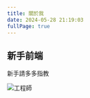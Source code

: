 ```yaml
---
title: 關於我
date: 2024-05-28 21:19:03
fullPage: true
---
```


## 新手前端

新手請多多指教

![工程師](https://firebasestorage.googleapis.com/v0/b/myblog-74011.appspot.com/o/pic1.jpg?alt=media&token=d52a924f-86e3-4112-9354-a717e78b57eb)